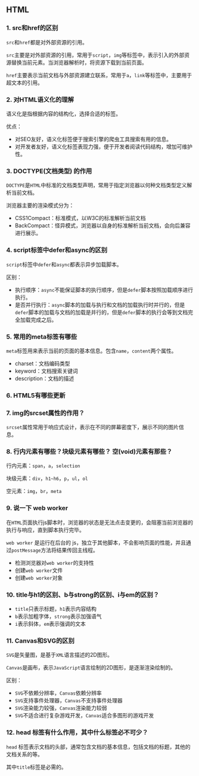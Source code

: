 ## HTML

### 1. src和href的区别

`src`和`href`都是对外部资源的引用。

`src`主要是对外部资源的引用，常用于`script`，`img`等标签中，表示引入的外部资源替换当前元素。当浏览器解析时，将资源下载到当前页面。

`href`主要表示当前文档与外部资源建立联系，常用于`a`，`link`等标签中，主要用于超文本的引用。

### 2. 对HTML语义化的理解

语义化是指根据内容的结构化，选择合适的标签。

优点：

* 对SEO友好，语义化标签便于搜索引擎的爬虫工具搜索有用的信息。
* 对开发者友好，语义化标签表现力强，便于开发者阅读代码结构，增加可维护性。

### 3. DOCTYPE(⽂档类型) 的作⽤

`DOCTYPE`是`HTML`中标准的文档类型声明，常用于指定浏览器以何种文档类型定义解析当前文档。

浏览器主要的渲染模式分为：

* CSS1Compact：标准模式，以W3C的标准解析当前文档
* BackCompact：怪异模式，浏览器以自身的标准解析当前文档，会向后兼容进行展示。

### 4. script标签中defer和async的区别

`script`标签中`defer`和`async`都表示异步加载脚本。

区别：

* 执行顺序：`async`不能保证脚本的执行顺序，但是`defer`脚本按照加载顺序进行执行。
* 是否并行执行：`async`脚本的加载与执行和文档的加载执行时并行的，但是`defer`脚本的加载与文档的加载是并行的，但是`defer`脚本的执行会等到文档完全加载完成之后。

### 5. 常⽤的meta标签有哪些

`meta`标签用来表示当前的页面的基本信息。包含`name`，`content`两个属性。

* charset：文档编码类型
* keyword：文档搜索关键词
* description：文档的描述

### 6. HTML5有哪些更新

### 7. img的srcset属性的作⽤？

`srcset`属性常用于响应式设计，表示在不同的屏幕密度下，展示不同的图片信息。

### 8. 行内元素有哪些？块级元素有哪些？ 空(void)元素有那些？

行内元素：`span`，`a`，`selection`

块级元素：`div`，`h1~h6`，`p`，`ul`，`ol`

空元素：`img`，`br`，`meta`

### 9. 说一下 web worker

在`HTML`页面执行js脚本时，浏览器的状态是无法点击变更的，会阻塞当前浏览器的执行与响应，直到脚本执行完毕。

`web worker` 是运行在后台的 js，独立于其他脚本，不会影响页面的性能，并且通过`postMessage`方法将结果传回主线程。

* 检测浏览器对`web worker`的支持性
* 创建`web worker`文件
* 创建`web worker`对象

### 10. title与h1的区别、b与strong的区别、i与em的区别？

* `title`只表示标题，`h1`表示内容结构
* `b`表示加粗字体，`strong`表示加强语气
* `i`表示斜体，`em`表示强调的文本

### 11. Canvas和SVG的区别

`SVG`是矢量图，是基于`XML`语言描述的2D图形。

`Canvas`是画布，表示`JavaScript`语言绘制的2D图形，是逐渐渲染绘制的。

区别：

* `SVG`不依赖分辨率，`Canvas`依赖分辨率
* `SVG`支持事件处理器，`Canvas`不支持事件处理器
* `SVG`渲染能力较强，`Canvas`渲染能力较弱
* `SVG`不适合进行复杂游戏开发，`Canvas`适合多图形的游戏开发

### 12. head 标签有什么作用，其中什么标签必不可少？

`head` 标签表示文档的头部，通常包含文档的基本信息，包括文档的标题，其他的文档关系的等。

其中`title`标签是必需的。
